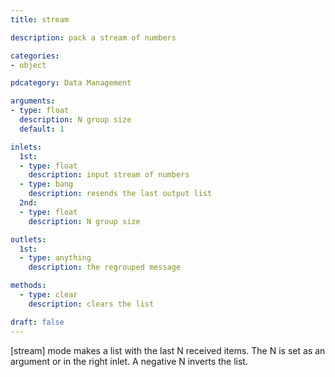 ```yaml
---
title: stream

description: pack a stream of numbers

categories:
- object

pdcategory: Data Management

arguments:
- type: float
  description: N group size
  default: 1

inlets:
  1st:
  - type: float
    description: input stream of numbers
  - type: bang
    description: resends the last output list
  2nd:
  - type: float
    description: N group size

outlets:
  1st:
  - type: anything
    description: the regrouped message

methods:
  - type: clear
    description: clears the list

draft: false
---
```


[stream] mode makes a list with the last N received items. The N is set as an argument or in the right inlet. A negative N inverts the list.

